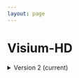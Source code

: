 ```yaml
--- 
layout: page 
---
```

# Visium-HD

<details markdown="1"><summary>Version 2 (current)</summary>

## Version 2 (current)

| Attribute Name | Type | Description | Allowable Values | Required |
|---------------|------|-------------|------------------|----------|
| lab_id | Textfield | An internal field labs can use it to add whatever ID(s) they want or need for dataset validation and tracking. This could be a single ID (e.g., "Visium_9OLC_A4_S1") or a delimited list of IDs (e.g., “9OL; 9OLC.A2; Visium_9OLC_A4_S1”). This field will not be accessible to anyone outside of the consortium and no effort will be made to check if IDs provided by one data provider are also used by another. |  | False |
| preparation_protocol_doi | Link | DOI for the protocols.io page that describes the assay or sample procurement and preparation. For example for an imaging assay, the protocol might begin with staining of a section and finalize with the creation of an OME-TIFF file. In this case the protocol would include any image processing steps required to create the OME-TIFF file. Example: https://dx.doi.org/10.17504/protocols.io.eq2lyno9qvx9/v1. |  | True |
| dataset_type | Assigned Value | The specific type of dataset being produced. | ```Visium HD```, ```4i```, ```LC-MS```, ```Thick section Multiphoton MxIF```, ```Light Sheet```, ```ATACseq```, ```Resolve```, ```HiFi-Slide```, ```MPLEx```, ```10X Multiome```, ```MALDI```, ```Histology```, ```Cell DIVE```, ```FACS```, ```MS Lipidomics```, ```Visium (no probes)```, ```MUSIC```, ```RNAseq```, ```GeoMx (NGS)```, ```GeoMx (nCounter)```, ```RNAseq (with probes)```, ```Singular Genomics G4X```, ```Molecular Cartography```, ```CosMx Transcriptomics```, ```MERFISH```, ```Pixel-seqV2```, ```2D Imaging Mass Cytometry```, ```Confocal```, ```seqFISH```, ```DART-FISH```, ```MIBI```, ```Olink```, ```Enhanced Stimulated Raman Spectroscopy (SRS)```, ```DESI```, ```Xenium```, ```CyCIF```, ```SNARE-seq2```, ```nanoSPLITS```, ```Stereo-seq```, ```Visium (with probes)```, ```SIMS```, ```Auto-fluorescence```, ```CyTOF```, ```CosMx Proteomics```, ```DBiT-seq```, ```PhenoCycler```, ```CODEX```, ```Second Harmonic Generation (SHG)```, ```Seq-Scope``` | True |
| contributors_path | Textfield | The path to the file with the ORCID IDs for all contributors of this dataset (e.g., "./extras/contributors.tsv" or "./contributors.tsv"). This is an internal metadata field that is just used for ingest. |  | True |
| data_path | Textfield | The top level directory containing the raw and/or processed data. For a single dataset upload this might be "." where as for a data upload containing multiple datasets, this would be the directory name for the respective dataset. For instance, if the data is within a directory called "TEST001-RK" use syntax "./TEST001-RK" for this field. If there are multiple directory levels, use the format "./TEST001-RK/Run1/Pass2" in which "Pass2" is the subdirectory where the single dataset's data is stored. This is an internal metadata field that is just used for ingest. |  | True |
| mapped_area_value | Numeric | For Visium, this is the area of spots that was covered by tissue within the captured area, not the total possible captured area which is fixed. For GeoMx this would be the area of the AOI being captured. For HiFi this is the summed area of the ROIs in a single flowcell lane. For CosMx and Resolve, this is the area of the FOV (aka ROI) region being captured. For Xenium this is the total area of the FOV regions (aka ROI) being captured. For Stereo-Seq this is the number of beads. |  | True |
| mapped_area_unit | Assigned Value | The unit of measurement for the mapping area. For Visium and GeoMx this is typically um^2. | ```um^2```, ```mm^2``` | True |
| spot_size_value | Numeric | For assays where spots are used to define discrete capture areas, this is the area of a spot. |  | True |
| spot_size_unit | Assigned Value | The unit for spot size value. | ```um^2```, ```mm^2``` | True |
| number_of_spots | Numeric | Number of capture spots within the mapped area. For Visium this would be the number of spots covered by tissue, while it's the number of spots within ROIs for HiFi. |  | True |
| spot_spacing_value | Numeric | Approximate center-to-center distance between capture spots.  Synonyms: Inter-Spot distance, Spot resolution, Pit size |  | True |
| spot_spacing_unit | Assigned Value | Units corresponding to inter-spot distance | ```um``` | True |
| capture_area_id | Radio | Which capture area on the slide was used. For Visium this would be [A1, B1, C1, D1]. For HiFi this would be the lane on the flowcell. | ```A1```, ```B1```, ```C1```, ```D1```, ```Lane 1```, ```Lane 2```, ```Lane 3```, ```Lane 4```, ```Lane 5```, ```Lane 6```, ```Lane 7```, ```Lane 8``` | True |
| permeabilization_time_value | Numeric | Permeabilization time used for this tissue section. |  | False |
| permeabilization_time_unit | Assigned Value | The unit for the permeabilization time. | ```minute``` | False |
| metadata_schema_id | Textfield | The string that serves as the definitive identifier for the metadata schema version and is readily interpretable by computers for data validation and processing. Example: 22bc762a-5020-419d-b170-24253ed9e8d9 |  | True |
| parent_sample_id | Textfield | Unique HuBMAP or SenNet identifier of the sample (i.e., block, section or suspension) used to perform this assay. For example, for a RNAseq assay, the parent would be the suspension, whereas, for one of the imaging assays, the parent would be the tissue section. If an assay comes from multiple parent samples then this should be a comma separated list. Example: HBM386.ZGKG.235, HBM672.MKPK.442 or SNT232.UBHJ.322, SNT329.ALSK.102 |  | True |
| preparation_instrument_vendor | Assigned Value | The manufacturer of the instrument used to prepare (staining/processing) the sample for the assay. If an automatic slide staining method was indicated this field should list the manufacturer of the instrument. | ```Thermo Fisher Scientific```, ```SunChrom```, ```Leica Biosystems```, ```Roche Diagnostics```, ```In-House```, ```Not applicable```, ```Hamamatsu```, ```HTX Technologies```, ```10x Genomics``` | True |
| preparation_instrument_model | Assigned Value | Manufacturers of a staining system instrument may offer various versions (models) of that instrument with different features. Differences in features or sensitivities may be relevant to processing or interpretation of the data. | ```AutoStainer XL```, ```ST5020 Multistainer```, ```Visium CytAssist```, ```SunCollect Sprayer```, ```Chromium X```, ```Chromium iX```, ```EVOS M7000```, ```NanoZoomer S210```, ```NanoZoomer S60```, ```NanoZoomer S360```, ```Discovery Ultra```, ```Sublimator```, ```Not applicable```, ```TM-Sprayer```, ```M5 Sprayer```, ```M3+ Sprayer```, ```Chromium Controller```, ```Chromium Connect``` | True |
| non_global_files | Textfield | A semicolon separated list of non-shared files to be included in the dataset. The path assumes the files are located in the "TOP/non-global/" directory. For example, for the file is TOP/non-global/lab_processed/images/1-tissue-boundary.geojson the value of this field would be "./lab_processed/images/1-tissue-boundary.geojson". After ingest, these files will be copied to the appropriate locations within the respective dataset directory tree. This field is used for internal HuBMAP processing. Examples for GeoMx and PhenoCycler are provided in the File Locations documentation: https://docs.google.com/document/d/1n2McSs9geA9Eli4QWQaB3c9R3wo5d5U1Xd57DWQfN5Q/edit#heading=h.1u82i4axggee |  | False |

</details>